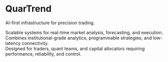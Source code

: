 # QuarTrend

AI-first infrastructure for precision trading.

Scalable systems for real-time market analysis, forecasting, and execution.  
Combines institutional-grade analytics, programmable strategies, and low-latency connectivity.  
Designed for traders, quant teams, and capital allocators requiring performance, reliability, and control.

